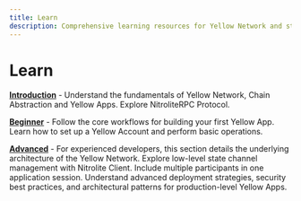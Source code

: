 ```yaml
---
title: Learn
description: Comprehensive learning resources for Yellow Network and state channels
---
```


# Learn

**[Introduction](./introduction/what-is-yellow-sdk)** - Understand the fundamentals of Yellow Network, Chain Abstraction and Yellow Apps. Explore NitroliteRPC Protocol.

**[Beginner](./beginner/yellow-account)** - Follow the core workflows for building your first Yellow App. Learn how to set up a Yellow Account and perform basic operations.

**[Advanced](./advanced/architecture)** - For experienced developers, this section details the underlying architecture of the Yellow Network. Explore low-level state channel management with Nitrolite Client. Include multiple participants in one application session. Understand advanced deployment strategies, security best practices, and architectural patterns for production-level Yellow Apps.